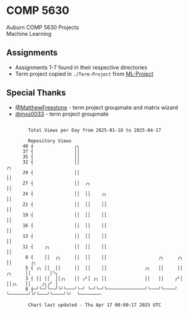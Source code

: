 # COMP 5630
Auburn COMP 5630 Projects  
Machine Learning

## Assignments
- Assignments 1-7 found in their respective directories
- Term project copied in `./Term-Project` from [ML-Project](https://github.com/wumphlett/ML-Project)

## Special Thanks
- [@MatthewFreestone](https://github.com/MatthewFreestone) - term project groupmate and matrix wizard
- [@mss0033](https://github.com/mss0033) - term project groupmate

```

        Total Views per Day from 2025-01-18 to 2025-04-17

        Repository Views
      40 ┼               ╭╮
      37 ┤               ││
      35 ┤               ││
      32 ┤               ││                                                    ╭╮
      29 ┤               ││                                                    ││
      27 ┤               ││  ╭╮                                                ││
      24 ┤               ││  ││    ╭╮                                          ││
      21 ┤               ││  ││    ││                                          ││
      19 ┤               ││  ││    ││                                          ││
      16 ┤               ││  ││    ││                                          ││
      13 ┤               ││  ││    ││                                          ││
      11 ┤    ╭╮         ││  ││    ││                                          ││
       8 ┤    ││  ╭╮     ││  ││    ││                   ╭╮     ╭╮              ││       ╭╮
       5 ┤ ╭╮ ││  ││     ││  ││    ││              ╭╮   ││     ││       ╭╮     ││       │╰╮
       3 ┤ ││ ││  ││╭╮   ││ ╭╯│ ╭╮ ││              ││   ││    ╭╯│       ││╭╮   ││    ╭╮╭╯ │
       0 ┼─╯╰─╯╰──╯╰╯╰───╯╰─╯ ╰─╯╰─╯╰──────────────╯╰───╯╰────╯ ╰───────╯╰╯╰───╯╰────╯╰╯  ╰────────

        Chart last updated - Thu Apr 17 00:00:17 2025 UTC
        
```
